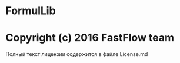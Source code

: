 # FormulLib

# Copyright (c) 2016 FastFlow team
Полный текст лицензии содержится в файле License.md
